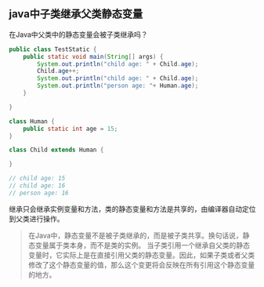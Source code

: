 ## java中子类继承父类静态变量

在Java中父类中的静态变量会被子类继承吗？

```java
public class TestStatic {
	public static void main(String[] args) {
		System.out.println("child age: " + Child.age);
		Child.age++;
		System.out.println("child age: " + Child.age);
		System.out.println("person age: "+ Human.age);
	}

}

class Human {
	public static int age = 15;
}

class Child extends Human {

}

// child age: 15
// child age: 16
// person age: 16
```

继承只会继承实例变量和方法，类的静态变量和方法是共享的，由编译器自动定位到父类进行操作。

> 在Java中，静态变量不是被子类继承的，而是被子类共享。换句话说，静态变量属于类本身，而不是类的实例。
> 当子类引用一个继承自父类的静态变量时，它实际上是在直接引用父类的静态变量。因此，如果子类或者父类修改了这个静态变量的值，那么这个变更将会反映在所有引用这个静态变量的地方。
